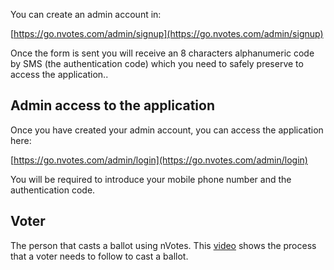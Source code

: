 You can create an admin account in:

[https://go.nvotes.com/admin/signup](https://go.nvotes.com/admin/signup)

Once the form is sent you will receive an 8 characters alphanumeric code by SMS (the authentication code) which you need to safely preserve to access the application..

## Admin access to the application

Once you have created your admin account, you can access the application here:

[https://go.nvotes.com/admin/login](https://go.nvotes.com/admin/login)

You will be required to introduce your mobile phone number and the authentication code.

## Voter

The person that casts a ballot using nVotes. This [video](https://docs.google.com/file/d/0B0YWdwxH6K5XdUs5MmNUMmdIbXM/edit) shows the process that a voter needs to follow to cast a ballot.